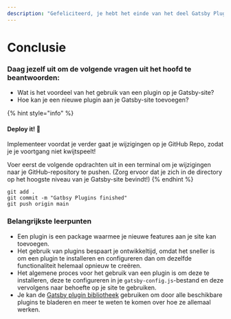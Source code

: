 ```yaml
---
description: "Gefeliciteerd, je hebt het einde van het deel Gatsby Plugins behaald! \U0001F973Neem even de tijd om terug te denken aan wat je tot nu toe hebt geleerd."
---
```


# Conclusie

### Daag jezelf uit om de volgende vragen uit het hoofd te beantwoorden:

* Wat is het voordeel van het gebruik van een plugin op je Gatsby-site? 
* Hoe kan je een nieuwe plugin aan je Gatsby-site toevoegen? 

{% hint style="info" %}
#### Deploy it! 🚀

Implementeer voordat je verder gaat je wijzigingen op je GitHub Repo, zodat je je voortgang niet kwijtspeelt!

Voer eerst de volgende opdrachten uit in een terminal om je wijzigingen naar je GitHub-repository te pushen. \(Zorg ervoor dat je zich in de directory op het hoogste niveau van je Gatsby-site bevindt!\)
{% endhint %}

```text
git add .
git commit -m "Gatbsy Plugins finished"
git push origin main
```

### Belangrijkste leerpunten 

* Een plugin is een package waarmee je nieuwe features aan je site kan toevoegen. 
* Het gebruik van plugins bespaart je ontwikkeltijd, omdat het sneller is om een plugin te installeren en configureren dan om dezelfde functionaliteit helemaal opnieuw te creëren. 
* Het algemene proces voor het gebruik van een plugin is om deze te installeren, deze te configureren in je `gatsby-config.js`-bestand en deze vervolgens naar behoefte op je site te gebruiken.
* Je kan de [Gatsby plugin bibliotheek](https://www.gatsbyjs.com/plugins) gebruiken om door alle beschikbare plugins te bladeren en meer te weten te komen over hoe ze allemaal werken.

